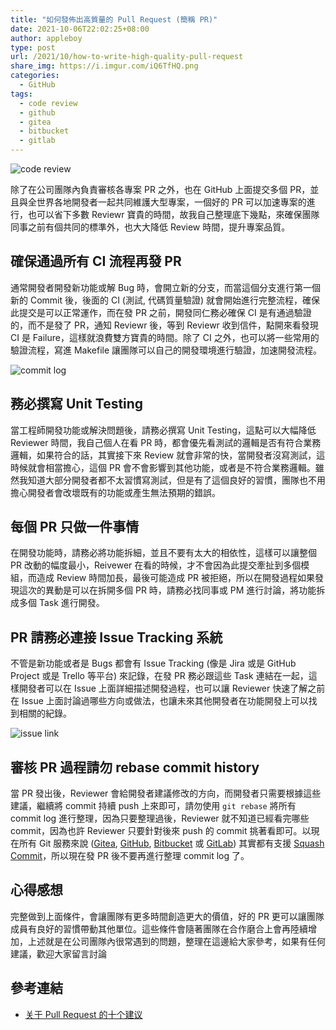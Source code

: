 ```yaml
---
title: "如何發佈出高質量的 Pull Request (簡稱 PR)"
date: 2021-10-06T22:02:25+08:00
author: appleboy
type: post
url: /2021/10/how-to-write-high-quality-pull-request
share_img: https://i.imgur.com/iQ6TfHQ.png
categories:
  - GitHub
tags:
  - code review
  - github
  - gitea
  - bitbucket
  - gitlab
---
```


![code review](https://i.imgur.com/iQ6TfHQ.png)

除了在公司團隊內負責審核各專案 PR 之外，也在 GitHub 上面提交多個 PR，並且與全世界各地開發者一起共同維護大型專案，一個好的 PR 可以加速專案的進行，也可以省下多數 Reviewr 寶貴的時間，故我自己整理底下幾點，來確保團隊同事之前有個共同的標準外，也大大降低 Review 時間，提升專案品質。

<!--more-->

## 確保通過所有 CI 流程再發 PR

通常開發者開發新功能或解 Bug 時，會開立新的分支，而當這個分支進行第一個新的 Commit 後，後面的 CI (測試, 代碼質量驗證) 就會開始進行完整流程，確保此提交是可以正常運作，而在發 PR 之前，開發同仁務必確保 CI 是有通過驗證的，而不是發了 PR，通知 Reviewr 後，等到 Reviewr 收到信件，點開來看發現 CI 是 Failure，這樣就浪費雙方寶貴的時間。除了 CI 之外，也可以將一些常用的驗證流程，寫進 Makefile 讓團隊可以自己的開發環境進行驗證，加速開發流程。

![commit log](https://i.imgur.com/0m2P3LI.jpg)

## 務必撰寫 Unit Testing

當工程師開發功能或解決問題後，請務必撰寫 Unit Testing，這點可以大幅降低 Reviewer 時間，我自己個人在看 PR 時，都會優先看測試的邏輯是否有符合業務邏輯，如果符合的話，其實接下來 Review 就會非常的快，當開發者沒寫測試，這時候就會相當擔心，這個 PR 會不會影響到其他功能，或者是不符合業務邏輯。雖然我知道大部分開發者都不太習慣寫測試，但是有了這個良好的習慣，團隊也不用擔心開發者會改壞既有的功能或產生無法預期的錯誤。

## 每個 PR 只做一件事情

在開發功能時，請務必將功能拆細，並且不要有太大的相依性，這樣可以讓整個 PR 改動的幅度最小，Reivewer 在看的時候，才不會因為此提交牽扯到多個模組，而造成 Review 時間加長，最後可能造成 PR 被拒絕，所以在開發過程如果發現這次的異動是可以在拆開多個 PR 時，請務必找同事或 PM 進行討論，將功能拆成多個 Task 進行開發。

## PR 請務必連接 Issue Tracking 系統

不管是新功能或者是 Bugs 都會有 Issue Tracking (像是 Jira 或是 GitHub Project 或是 Trello 等平台) 來記錄，在發 PR 務必跟這些 Task 連結在一起，這樣開發者可以在 Issue 上面詳細描述開發過程，也可以讓 Reviewer 快速了解之前在 Issue 上面討論過哪些方向或做法，也讓未來其他開發者在功能開發上可以找到相關的紀錄。

![issue link](https://i.imgur.com/AL3qCuH.jpg)

## 審核 PR 過程請勿 rebase commit history

當 PR 發出後，Reviewer 會給開發者建議修改的方向，而開發者只需要根據這些建議，繼續將 commit 持續 push 上來即可，請勿使用 `git rebase` 將所有 commit log 進行整理，因為只要整理過後，Reviewer 就不知道已經看完哪些 commit，因為也許 Reviewer 只要針對後來 push 的 commit 挑著看即可。以現在所有 Git 服務來說 ([Gitea][11], [GitHub][12], [Bitbucket][13] 或 [GitLab][14]) 其實都有支援 [Squash Commit](https://www.gitkraken.com/learn/git/git-squash)，所以現在發 PR 後不要再進行整理 commit log 了。

[11]:https://gitea.io/en-us/
[12]:https://github.com/
[13]:https://bitbucket.org/
[14]:https://about.gitlab.com/

## 心得感想

完整做到上面條件，會讓團隊有更多時間創造更大的價值，好的 PR 更可以讓團隊成員有良好的習慣帶動其他單位。這些條件會隨著團隊在合作磨合上會再陸續增加，上述就是在公司團隊內很常遇到的問題，整理在這邊給大家參考，如果有任何建議，歡迎大家留言討論

## 參考連結

* [关于 Pull Request 的十个建议](https://www.infoq.cn/news/2015/02/pull-reques-ten-suggestion/)
